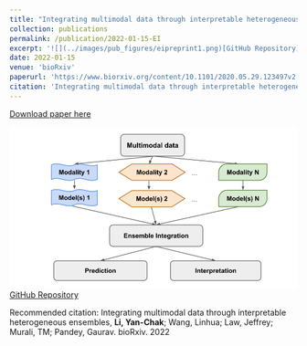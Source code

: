 ```yaml
---
title: "Integrating multimodal data through interpretable heterogeneous ensembles"
collection: publications
permalink: /publication/2022-01-15-EI
excerpt: '![](../images/pub_figures/eipreprint1.png)[GitHub Repository](https://github.com/GauravPandeyLab/ensemble_integration)'
date: 2022-01-15
venue: 'bioRxiv'
paperurl: 'https://www.biorxiv.org/content/10.1101/2020.05.29.123497v2'
citation: 'Integrating multimodal data through interpretable heterogeneous ensembles, **Li, Yan-Chak**; Wang, Linhua; Law, Jeffrey; Murali, TM; Pandey, Gaurav. bioRxiv. 2022'
---
```


<a href='https://www.biorxiv.org/content/10.1101/2020.05.29.123497v2'>Download paper here</a>

![](../images/pub_figures/eipreprint1.png)[GitHub Repository](https://github.com/GauravPandeyLab/ensemble_integration)

Recommended citation: Integrating multimodal data through interpretable heterogeneous ensembles, **Li, Yan-Chak**; Wang, Linhua; Law, Jeffrey; Murali, TM; Pandey, Gaurav. bioRxiv. 2022